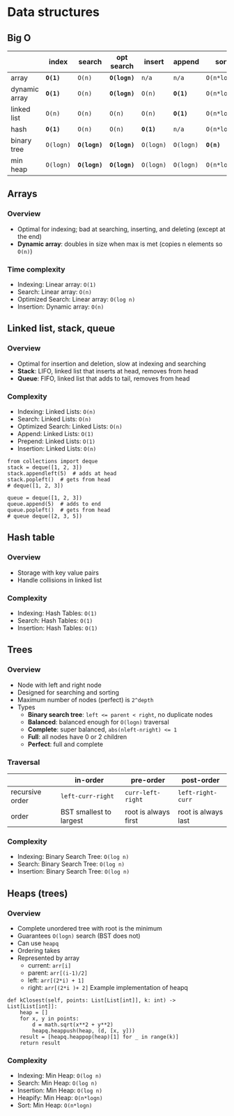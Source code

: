 # Data structures

## Big O
| | index | search | opt search | insert| append | sort |
| --- | --- | --- | --- | --- | --- | --- |
| array | **`O(1)`** | `O(n)` | **`O(logn)`** | `n/a` | `n/a` | `O(n*logn)` |
| dynamic array | **`O(1)`** | `O(n)` | **`O(logn)`** | `O(n)` | **`O(1)`** | `O(n*logn)` |
| linked list | `O(n)` | `O(n)` | `O(n)` | `O(n)` | **`O(1)`** | `O(n*logn)` |
| hash | **`O(1)`** | `O(n)` | `O(n)` | **`O(1)`** | `n/a` | `O(n*logn)` |
| binary tree | `O(logn)` | **`O(logn)`** | **`O(logn)`** | `O(logn)` | `O(logn)` | **`O(n)`** |
| min heap | `O(logn)` | **`O(logn)`** | **`O(logn)`** | `O(logn)` | `O(logn)` | `O(n*logn)` |

## Arrays
### Overview
- Optimal for indexing; bad at searching, inserting, and deleting (except at the end)
- **Dynamic array**: doubles in size when max is met (copies n elements so `O(n)`)
### Time complexity
- Indexing:         Linear array: `O(1)`   
- Search:           Linear array: `O(n)` 
- Optimized Search: Linear array: `O(log n)`
- Insertion:        Dynamic array: `O(n)` 

## Linked list, stack, queue
### Overview
- Optimal for insertion and deletion, slow at indexing and searching
- **Stack**: LIFO, linked list that inserts at head, removes from head
- **Queue**: FIFO, linked list that adds to tail, removes from head
### Complexity
- Indexing:         Linked Lists: `O(n)`
- Search:           Linked Lists: `O(n)`
- Optimized Search: Linked Lists: `O(n)`
- Append:           Linked Lists: `O(1)`
- Prepend:          Linked Lists: `O(1)`
- Insertion:        Linked Lists: `O(n)`
```
from collections import deque
stack = deque([1, 2, 3])
stack.appendleft(5)  # adds at head
stack.popleft()  # gets from head
# deque([1, 2, 3])

queue = deque([1, 2, 3])
queue.append(5)  # adds to end
queue.popleft()  # gets from head
# queue deque([2, 3, 5])
```

## Hash table
### Overview
- Storage with key value pairs
- Handle collisions in linked list
### Complexity
- Indexing:         Hash Tables: `O(1)`
- Search:           Hash Tables: `O(1)`
- Insertion:        Hash Tables: `O(1)`

## Trees
### Overview
- Node with left and right node
- Designed for searching and sorting
- Maximum number of nodes (perfect) is `2^depth`
- Types
  - **Binary search tree**: `left <= parent < right`, no duplicate nodes
  - **Balanced**: balanced enough for `O(logn)` traversal
  - **Complete**: super balanced, `abs(nleft-nright) <= 1`
  - **Full**: all nodes have 0 or 2 children
  - **Perfect**: full and complete

### Traversal
| | in-order | pre-order | post-order |
|--- | --- | --- | --- |
recursive order | `left-curr-right` | `curr-left-right` | `left-right-curr` |
order | BST smallest to largest | root is always first | root is always last

### Complexity
- Indexing:  Binary Search Tree: `O(log n)`
- Search:    Binary Search Tree: `O(log n)`
- Insertion: Binary Search Tree: `O(log n)`

## Heaps (trees)
### Overview
- Complete unordered tree with root is the minimum
- Guarantees `O(logn)` search (BST does not)
- Can use `heapq`
- Ordering takes 
- Represented by array
  - current: `arr[i]`
  - parent: `arr[(i-1)/2]`
  - left: `arr[(2*i) + 1]`
  - right: `arr[(2*i )+ 2]`
Example implementation of heapq
```
def kClosest(self, points: List[List[int]], k: int) -> List[List[int]]:
    heap = []
    for x, y in points:
        d = math.sqrt(x**2 + y**2)
        heapq.heappush(heap, (d, [x, y]))
    result = [heapq.heappop(heap)[1] for _ in range(k)]
    return result
```

### Complexity
- Indexing:   Min Heap: `O(log n)`
- Search:     Min Heap: `O(log n)`
- Insertion:  Min Heap: `O(log n)`
- Heapify:    Min Heap: `O(n*logn)`
- Sort:       Min Heap: `O(n*logn)`
